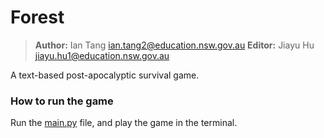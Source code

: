 # Forest

> **Author:** Ian Tang <ian.tang2@education.nsw.gov.au>
> **Editor:** Jiayu Hu <jiayu.hu1@education.nsw.gov.au>

A text-based post-apocalyptic survival game.

### How to run the game
Run the [main.py](main.py) file, and play the game in the terminal.
